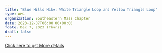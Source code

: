 ```yaml
---
title: "Blue Hills Hike: White Triangle Loop and Yellow Triangle Loop" 
type: AMC
organization: Southeastern Mass Chapter
date: 2023-12-07T06:00:00+00:00
fdate: Dec 7, 2023 (Thurs)
draft: false
---
```

<a href="https://activities.outdoors.org/search/index.cfm/action/details/id/147409" target="_blank">Click here to get More details</a>

